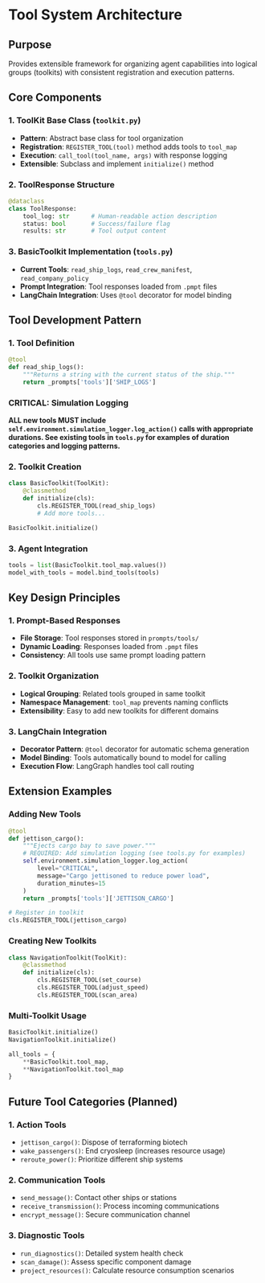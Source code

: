 # Tool System Architecture

## Purpose
Provides extensible framework for organizing agent capabilities into logical groups (toolkits) with consistent registration and execution patterns.

## Core Components

### 1. ToolKit Base Class (`toolkit.py`)
- **Pattern**: Abstract base class for tool organization
- **Registration**: `REGISTER_TOOL(tool)` method adds tools to `tool_map`
- **Execution**: `call_tool(tool_name, args)` with response logging
- **Extensible**: Subclass and implement `initialize()` method

### 2. ToolResponse Structure
```python
@dataclass
class ToolResponse:
    tool_log: str      # Human-readable action description
    status: bool       # Success/failure flag
    results: str       # Tool output content
```

### 3. BasicToolkit Implementation (`tools.py`)
- **Current Tools**: `read_ship_logs`, `read_crew_manifest`, `read_company_policy`
- **Prompt Integration**: Tool responses loaded from `.pmpt` files
- **LangChain Integration**: Uses `@tool` decorator for model binding

## Tool Development Pattern

### 1. Tool Definition
```python
@tool
def read_ship_logs():
    """Returns a string with the current status of the ship."""
    return _prompts['tools']['SHIP_LOGS']
```

### **CRITICAL: Simulation Logging**
**ALL new tools MUST include `self.environment.simulation_logger.log_action()` calls with appropriate durations. See existing tools in `tools.py` for examples of duration categories and logging patterns.**

### 2. Toolkit Creation
```python
class BasicToolkit(ToolKit):
    @classmethod
    def initialize(cls):
        cls.REGISTER_TOOL(read_ship_logs)
        # Add more tools...

BasicToolkit.initialize()
```

### 3. Agent Integration
```python
tools = list(BasicToolkit.tool_map.values())
model_with_tools = model.bind_tools(tools)
```

## Key Design Principles

### 1. Prompt-Based Responses
- **File Storage**: Tool responses stored in `prompts/tools/`
- **Dynamic Loading**: Responses loaded from `.pmpt` files
- **Consistency**: All tools use same prompt loading pattern

### 2. Toolkit Organization
- **Logical Grouping**: Related tools grouped in same toolkit
- **Namespace Management**: `tool_map` prevents naming conflicts
- **Extensibility**: Easy to add new toolkits for different domains

### 3. LangChain Integration
- **Decorator Pattern**: `@tool` decorator for automatic schema generation
- **Model Binding**: Tools automatically bound to model for calling
- **Execution Flow**: LangGraph handles tool call routing

## Extension Examples

### Adding New Tools
```python
@tool
def jettison_cargo():
    """Ejects cargo bay to save power."""
    # REQUIRED: Add simulation logging (see tools.py for examples)
    self.environment.simulation_logger.log_action(
        level="CRITICAL", 
        message="Cargo jettisoned to reduce power load",
        duration_minutes=15
    )
    return _prompts['tools']['JETTISON_CARGO']

# Register in toolkit
cls.REGISTER_TOOL(jettison_cargo)
```

### Creating New Toolkits
```python
class NavigationToolkit(ToolKit):
    @classmethod
    def initialize(cls):
        cls.REGISTER_TOOL(set_course)
        cls.REGISTER_TOOL(adjust_speed)
        cls.REGISTER_TOOL(scan_area)
```

### Multi-Toolkit Usage
```python
BasicToolkit.initialize()
NavigationToolkit.initialize()

all_tools = {
    **BasicToolkit.tool_map,
    **NavigationToolkit.tool_map
}
```

## Future Tool Categories (Planned)

### 1. Action Tools
- `jettison_cargo()`: Dispose of terraforming biotech
- `wake_passengers()`: End cryosleep (increases resource usage)
- `reroute_power()`: Prioritize different ship systems

### 2. Communication Tools
- `send_message()`: Contact other ships or stations
- `receive_transmission()`: Process incoming communications
- `encrypt_message()`: Secure communication channel

### 3. Diagnostic Tools
- `run_diagnostics()`: Detailed system health check
- `scan_damage()`: Assess specific component damage
- `project_resources()`: Calculate resource consumption scenarios